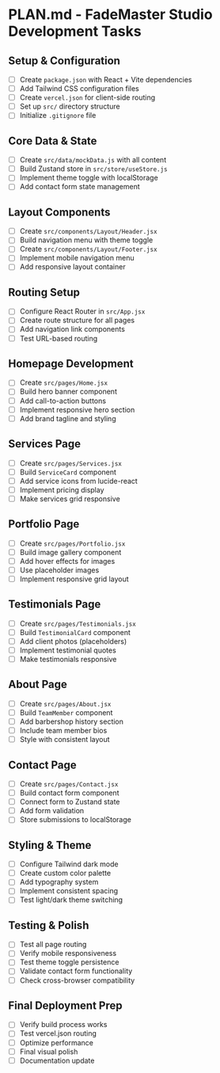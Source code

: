 # PLAN.md - FadeMaster Studio Development Tasks

## Setup & Configuration
- [ ] Create `package.json` with React + Vite dependencies
- [ ] Add Tailwind CSS configuration files
- [ ] Create `vercel.json` for client-side routing
- [ ] Set up `src/` directory structure
- [ ] Initialize `.gitignore` file

## Core Data & State
- [ ] Create `src/data/mockData.js` with all content
- [ ] Build Zustand store in `src/store/useStore.js`
- [ ] Implement theme toggle with localStorage
- [ ] Add contact form state management

## Layout Components
- [ ] Create `src/components/Layout/Header.jsx`
- [ ] Build navigation menu with theme toggle
- [ ] Create `src/components/Layout/Footer.jsx`
- [ ] Implement mobile navigation menu
- [ ] Add responsive layout container

## Routing Setup
- [ ] Configure React Router in `src/App.jsx`
- [ ] Create route structure for all pages
- [ ] Add navigation link components
- [ ] Test URL-based routing

## Homepage Development
- [ ] Create `src/pages/Home.jsx`
- [ ] Build hero banner component
- [ ] Add call-to-action buttons
- [ ] Implement responsive hero section
- [ ] Add brand tagline and styling

## Services Page
- [ ] Create `src/pages/Services.jsx`
- [ ] Build `ServiceCard` component
- [ ] Add service icons from lucide-react
- [ ] Implement pricing display
- [ ] Make services grid responsive

## Portfolio Page
- [ ] Create `src/pages/Portfolio.jsx`
- [ ] Build image gallery component
- [ ] Add hover effects for images
- [ ] Use placeholder images
- [ ] Implement responsive grid layout

## Testimonials Page
- [ ] Create `src/pages/Testimonials.jsx`
- [ ] Build `TestimonialCard` component
- [ ] Add client photos (placeholders)
- [ ] Implement testimonial quotes
- [ ] Make testimonials responsive

## About Page
- [ ] Create `src/pages/About.jsx`
- [ ] Build `TeamMember` component
- [ ] Add barbershop history section
- [ ] Include team member bios
- [ ] Style with consistent layout

## Contact Page
- [ ] Create `src/pages/Contact.jsx`
- [ ] Build contact form component
- [ ] Connect form to Zustand state
- [ ] Add form validation
- [ ] Store submissions to localStorage

## Styling & Theme
- [ ] Configure Tailwind dark mode
- [ ] Create custom color palette
- [ ] Add typography system
- [ ] Implement consistent spacing
- [ ] Test light/dark theme switching

## Testing & Polish
- [ ] Test all page routing
- [ ] Verify mobile responsiveness
- [ ] Test theme toggle persistence
- [ ] Validate contact form functionality
- [ ] Check cross-browser compatibility

## Final Deployment Prep
- [ ] Verify build process works
- [ ] Test vercel.json routing
- [ ] Optimize performance
- [ ] Final visual polish
- [ ] Documentation update